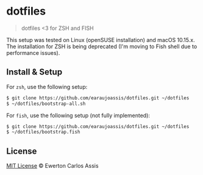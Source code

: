 # dotfiles

> dotfiles <3 for ZSH and FISH

This setup was tested on Linux (openSUSE installation) and macOS 10.15.x.
The installation for ZSH is being deprecated (I'm moving to Fish shell due
to performance issues).

## Install & Setup

For `zsh`, use the following setup:

```sh
$ git clone https://github.com/earaujoassis/dotfiles.git ~/dotfiles
$ ~/dotfiles/bootstrap-all.sh
```

For `fish`, use the following setup (not fully implemented):

```sh
$ git clone https://github.com/earaujoassis/dotfiles.git ~/dotfiles
$ ~/dotfiles/bootstrap.fish
```

## License

[MIT License](http://earaujoassis.mit-license.org/) &copy; Ewerton Carlos Assis
